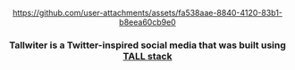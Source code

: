 <div align="center" style=" height: 100vh">

https://github.com/user-attachments/assets/fa538aae-8840-4120-83b1-b8eea60cb9e0


<h3>Tallwiter is a Twitter-inspired social media that was built using <a href='https://tallstack.dev'>TALL stack</a></h3>

</div>

## Features

| Feature | Coded | Description |
| --- | --- | --- |
| Create User | ✅ | Allows a new user to create an account |
| Edit User Name/Description | ✅ | Enables the user to update their name or bio |
| Edit User Image/Banner Photo | ✅ | Allows the user to change their profile picture or banner image |
| Log In | ✅ | Authenticates the user to access their account |
| Log Out | ✅ | Logs the user out of their account |
| Delete User | ✅ | Permanently removes the user's account and data |
| Show Posts | ✅ | Displays a feed of general posts |
| Show User Posts | ✅ | Displays all posts made by a specific user |
| Show Followed Users' Posts | ✅ | Shows posts from users that the current user follows |
| Create Post | ✅ | Allows the user to create and share a new post |
| Delete Post | ✅ | Enables the user to delete their own post |
| Like Post | ✅ | Allows the user to like a post |
| Show Comments | ✅ | Displays all comments under a post |
| Comment on Post | ✅ | Enables the user to add a comment to a post |
| Like Comment | ✅ | Allows the user to like a comment |
| Delete Comment | ✅ | Allows the user to delete their own comment |
| Show Hyped Post of the Day | ✅ | Highlights a popular or trending post for the day |
| Show "How to Follow" | ✅ | Provides guidance on following other users |
| Show Notifications | ✅ | Displays notifications related to user activity |
| Show Bookmarked Posts | ✅ | Shows all posts that the user has bookmarked |
| Add Bookmark | ✅ | Allows the user to bookmark a post for later viewing |
| Remove Bookmark | ✅ | Allows the user to remove a bookmark from a post |
| Follow User | ✅ | Enables the user to follow another user |
| Unfollow User | ✅ | Allows the user to unfollow a previously followed user |

<h2>🛠 Technologies</h2>

<li><a href="https://www.docker.com">Docker</a></li>
<li><a href="https://laravel.com">Laravel</a></li>
<li><a href="https://livewire.laravel.com">Livewire</a></li>
<li><a href="https://alpinejs.dev">Alpine.js</a></li>
<li><a href="https://tailwindcss.com">Taillwind.css</a></li>
<li><a href="https://tallstackui.com">TallStackUI</a></li>
<li><a href="https://www.mysql.com/">MySQL</a></li>
<li><a href="https://cloudinary.com">Cloudinary</a></li>
<li><a href="https://blade-ui-kit.com">Blade UI Kit</a></li>
